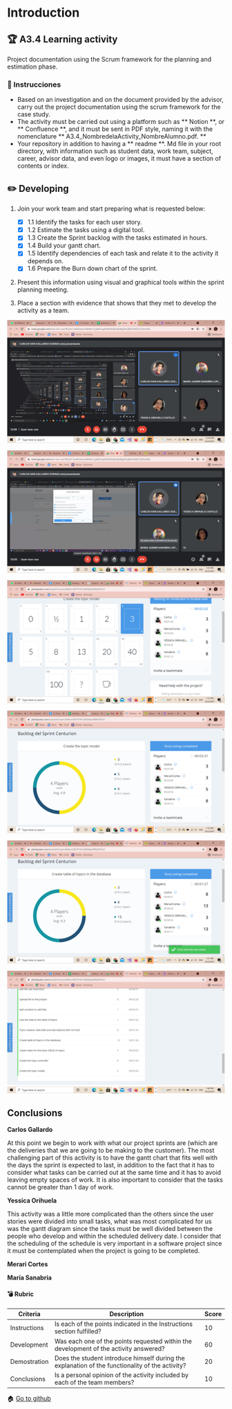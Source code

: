 # Introduction

## :trophy: A3.4 Learning activity

Project documentation using the Scrum framework for the planning and estimation phase.

### :blue_book: Instrucciones

- Based on an investigation and on the document provided by the advisor, carry out the project documentation using the scrum framework for the case study.
- The activity must be carried out using a platform such as ** Notion **, or ** Confluence **, and it must be sent in PDF style, naming it with the nomenclature ** A3.4_NombredelaActivity_NombreAlumno.pdf. **
- Your repository in addition to having a ** readme **. Md file in your root directory, with information such as student data, work team, subject, career, advisor data, and even logo or images, it must have a section of contents or index.
  
## :pencil2: Developing

1. Join your work team and start preparing what is requested below:
   - [x] 1.1 Identify the tasks for each user story.
   - [x] 1.2 Estimate the tasks using a digital tool.
   - [x] 1.3 Create the Sprint backlog with the tasks estimated in hours.
   - [x] 1.4 Build your gantt chart.
   - [x] 1.5 Identify dependencies of each task and relate it to the activity it depends on.
   - [x] 1.6 Prepare the Burn down chart of the sprint.

2. Present this information using visual and graphical tools within the sprint planning meeting.

3. Place a section with evidence that shows that they met to develop the activity as a team.

![scrumbacklogevidence1](https://raw.githubusercontent.com/Carlos-Gallardoo/AnalisisAvanzadoDeSoftware/main/img/ScrumBacklogEvidencia1.png)

![scrumbacklogevidence2](https://raw.githubusercontent.com/Carlos-Gallardoo/AnalisisAvanzadoDeSoftware/main/img/ScrumBacklogEvidencia2.png)

![scrumbacklogevidence3](https://raw.githubusercontent.com/Carlos-Gallardoo/AnalisisAvanzadoDeSoftware/main/img/ScrumBacklogEvidencia3.png)

![scrumbacklogevidence4](https://raw.githubusercontent.com/Carlos-Gallardoo/AnalisisAvanzadoDeSoftware/main/img/ScrumBacklogEvidencia4.png)

![scrumbacklogevidence5](https://raw.githubusercontent.com/Carlos-Gallardoo/AnalisisAvanzadoDeSoftware/main/img/ScrumBacklogEvidencia5.png)

![scrumbacklogevidence6](https://raw.githubusercontent.com/Carlos-Gallardoo/AnalisisAvanzadoDeSoftware/main/img/ScrumBacklogEvidencia6.png)

## Conclusions

 **Carlos Gallardo** 

At this point we begin to work with what our project sprints are (which are the deliveries that we are going to be making to the customer).
The most challenging part of this activity is to have the gantt chart that fits well with the days the sprint is expected to last, in addition to the fact that it has to consider what tasks can be carried out at the same time and it has to avoid leaving empty spaces of work. It is also important to consider that the tasks cannot be greater than 1 day of work. 

 **Yessica Orihuela**

This activity was a little more complicated than the others since the user stories were divided into small tasks, what was most complicated for us was the gantt diagram since the tasks must be well divided between the people who develop and within the scheduled delivery date. I consider that the scheduling of the schedule is very important in a software project since it must be contemplated when the project is going to be completed.

 **Merari Cortes**



 **María Sanabria**




#### :bomb: Rubric

| Criteria     | Description                                                                                 | Score |
| ------------- | -------------------------------------------------------------------------------------------- | ------- |
| Instructions | Is each of the points indicated in the Instructions section fulfilled?            | 10      |  | 5 |
| Development    | Was each one of the points requested within the development of the activity answered?     | 60      |
| Demostration  | Does the student introduce himself during the explanation of the functionality of the activity?           | 20      |
| Conclusions  | Is a personal opinion of the activity included by each of the team members? | 10      |

:house: [Go to github]()